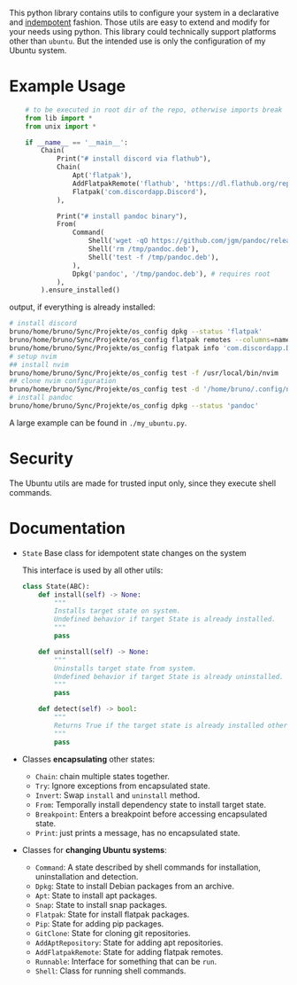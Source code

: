 This python library contains utils to configure your system in a declarative and [indempotent](https://en.wikipedia.org/wiki/Idempotence) fashion.
Those utils are easy to extend and modify for your needs using python.
This library could technically support platforms other than `ubuntu`.
But the intended use is only the configuration of my Ubuntu system.



# Example Usage

```python
    # to be executed in root dir of the repo, otherwise imports break
    from lib import *
    from unix import *

    if __name__ == '__main__':
        Chain(
            Print("# install discord via flathub"),
            Chain(
                Apt('flatpak'),
                AddFlatpakRemote('flathub', 'https://dl.flathub.org/repo/flathub.flatpakrepo'),
                Flatpak('com.discordapp.Discord'),
            ),

            Print("# install pandoc binary"),
            From(
                Command(
                    Shell('wget -qO https://github.com/jgm/pandoc/releases/download/3.6.1/pandoc-3.6.1-1-amd64.deb /tmp/pandoc.deb'),
                    Shell('rm /tmp/pandoc.deb'),
                    Shell('test -f /tmp/pandoc.deb'),
                ),
                Dpkg('pandoc', '/tmp/pandoc.deb'), # requires root
            ),
        ).ensure_installed()
```

output, if everything is already installed:

```bash
# install discord
bruno/home/bruno/Sync/Projekte/os_config dpkg --status 'flatpak'
bruno/home/bruno/Sync/Projekte/os_config flatpak remotes --columns=name,options | grep 'flathub.*user'
bruno/home/bruno/Sync/Projekte/os_config flatpak info 'com.discordapp.Discord'
# setup nvim
## install nvim
bruno/home/bruno/Sync/Projekte/os_config test -f /usr/local/bin/nvim
## clone nvim configuration
bruno/home/bruno/Sync/Projekte/os_config test -d '/home/bruno/.config/nvim/.git'
# install pandoc
bruno/home/bruno/Sync/Projekte/os_config dpkg --status 'pandoc'
```

A large example can be found in `./my_ubuntu.py`.

# Security

The Ubuntu utils are made for trusted input only, since they execute shell commands.

# Documentation

- `State` Base class for idempotent state changes on the system

    This interface is used by all other utils:
    ```python
    class State(ABC):
        def install(self) -> None:
            """
            Installs target state on system. 
            Undefined behavior if target State is already installed.
            """
            pass

        def uninstall(self) -> None:
            """
            Uninstalls target state from system.
            Undefined behavior if target State is already uninstalled.
            """
            pass

        def detect(self) -> bool:
            """
            Returns True if the target state is already installed otherwise False.
            """
            pass
    ```
    

- Classes **encapsulating** other states:
    - `Chain`: chain multiple states together.
    - `Try`: Ignore exceptions from encapsulated state. 
    - `Invert`: Swap `install` and `uninstall` method.
    - `From`: Temporally install dependency state to install target state.
    - `Breakpoint`: Enters a breakpoint before accessing encapsulated state.
    - `Print`: just prints a message, has no encapsulated state.
- Classes for **changing Ubuntu systems**:
    - `Command`: A state described by shell commands for installation, uninstallation and detection.
    - `Dpkg`: State to install Debian packages from an archive.
    - `Apt`: State to install apt packages.
    - `Snap`: State to install snap packages.
    - `Flatpak`: State for install flatpak packages. 
    - `Pip`: State for adding pip packages.
    - `GitClone`: State for cloning git repositories.
    - `AddAptRepository`: State for adding apt repositories.
    - `AddFlatpakRemote`: State for adding flatpak remotes.
    - `Runnable`: Interface for something that can be `run`.
    - `Shell`: Class for running shell commands.

